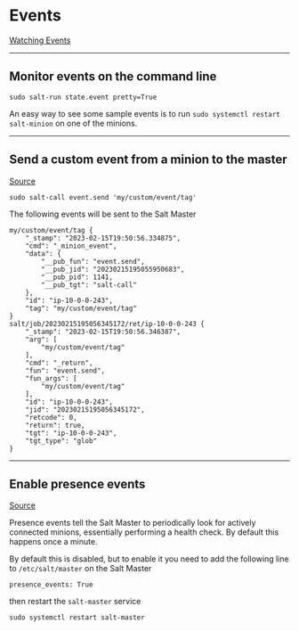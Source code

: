 # Events
[Watching Events](https://docs.saltproject.io/en/getstarted/event/events.html)

---

## Monitor events on the command line
```
sudo salt-run state.event pretty=True
```

An easy way to see some sample events is to run `sudo systemctl restart salt-minion` on one of the minions.

---

## Send a custom event from a minion to the master
[Source](https://docs.saltproject.io/en/getstarted/event/reactor.html)
```
sudo salt-call event.send 'my/custom/event/tag'
```
The following events will be sent to the Salt Master
```
my/custom/event/tag	{
    "_stamp": "2023-02-15T19:50:56.334875",
    "cmd": "_minion_event",
    "data": {
        "__pub_fun": "event.send",
        "__pub_jid": "20230215195055950683",
        "__pub_pid": 1141,
        "__pub_tgt": "salt-call"
    },
    "id": "ip-10-0-0-243",
    "tag": "my/custom/event/tag"
}
salt/job/20230215195056345172/ret/ip-10-0-0-243	{
    "_stamp": "2023-02-15T19:50:56.346387",
    "arg": [
        "my/custom/event/tag"
    ],
    "cmd": "_return",
    "fun": "event.send",
    "fun_args": [
        "my/custom/event/tag"
    ],
    "id": "ip-10-0-0-243",
    "jid": "20230215195056345172",
    "retcode": 0,
    "return": true,
    "tgt": "ip-10-0-0-243",
    "tgt_type": "glob"
}
```

---

## Enable presence events
[Source](https://docs.saltproject.io/en/latest/ref/configuration/master.html#presence-events)

Presence events tell the Salt Master to periodically look for actively connected minions, essentially performing a health check. By default this happens once a minute.

By default this is disabled, but to enable it you need to add the following line to `/etc/salt/master` on the Salt Master
```
presence_events: True
```
then restart the `salt-master` service
```
sudo systemctl restart salt-master
```
